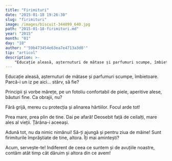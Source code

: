 ```yaml
---
title: "Firimituri"
date: "2015-01-18 19:26:30"
slug: "firimituri"
image: /images/biscuit-344899_640.jpg
path: "2015-01-18-firimituri.md"
year: "2015"
month: "01"
day: "18"
author: "'59b473454e63ea7e4713a3d0'"
tip: "articol"
description: >-
    "Educație aleasă, așternuturi de mătase și parfumuri scumpe, îmbietoare. Parcă-i un iz pe aici... stârv, să fie?Principii și vorbe mărețe, pe un fotoliu confortabil de piele, aperitive alese, băuturi "
---
```

<div class="kg-card-markdown"><p>Educație aleasă, așternuturi de mătase și parfumuri scumpe, îmbietoare. Parcă-i un iz pe aici... stârv, să fie?</p>
<p>Principii și vorbe mărețe, pe un fotoliu confortabil de piele, aperitive alese, băuturi fine. Ca obrajii, nu?</p>
<p>Fără grijă, mereu cu protecția și alinarea hârtiilor. Focul arde tot!</p>
<p>Prea mare, prea plin de tine. Dai pe afară! Deosebit față de ceilalți, mare ales al vieții. Țărâna-i aceeași.</p>
<p>Adună tot, nu da nimic nimănui! Să-ți ajungă și pentru ziua de mâine! Sunt firimiturile împrăștiate de tine, altora. Îți mai amintești?</p>
<p>Acum, servește-te! Indiferent de ceea ce suntem și de avuțiile noastre, contăm atât timp cât dăruim și altora din ce avem!</p>
<p> </p>
</div>
    